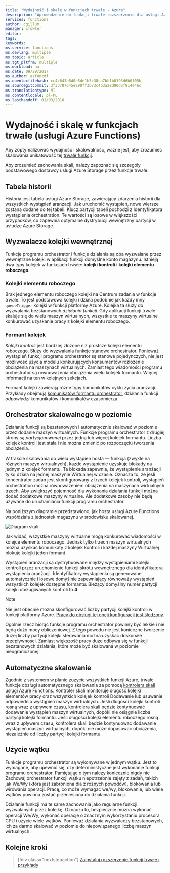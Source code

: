 ```yaml
---
title: "Wydajność i skalę w funkcjach trwałe - Azure"
description: "Wprowadzenie do funkcji trwałe rozszerzenie dla usługi Azure Functions."
services: functions
author: cgillum
manager: cfowler
editor: 
tags: 
keywords: 
ms.service: functions
ms.devlang: multiple
ms.topic: article
ms.tgt_pltfrm: multiple
ms.workload: na
ms.date: 09/29/2017
ms.author: azfuncdf
ms.openlocfilehash: cc4c643b8d0e8de1b5c38ca7bb1b0193d6b0f05b
ms.sourcegitcommit: 3f33787645e890ff3b73c4b3a28d90d5f814e46c
ms.translationtype: MT
ms.contentlocale: pl-PL
ms.lasthandoff: 01/03/2018
---
```

# <a name="performance-and-scale-in-durable-functions-azure-functions"></a>Wydajność i skalę w funkcjach trwałe (usługi Azure Functions)

Aby zoptymalizować wydajność i skalowalność, ważne jest, aby zrozumieć skalowania unikatowość tej [trwałe funkcji](durable-functions-overview.md).

Aby zrozumieć zachowania skali, należy zapoznać się szczegóły podstawowego dostawcy usługi Azure Storage przez funkcje trwałe.

## <a name="history-table"></a>Tabela historii

Historia jest tabela usługi Azure Storage, zawierający zdarzenia historii dla wszystkich wystąpień aranżacji. Jak uruchomić wystąpień, nowe wiersze zostaną dodane do tej tabeli. Klucz partycji tabeli pochodzi z Identyfikatora wystąpienia orchestration. Te wartości są losowe w większości przypadków, co zapewnia optymalne dystrybucji wewnętrzny partycji w usłudze Azure Storage.

## <a name="internal-queue-triggers"></a>Wyzwalacze kolejki wewnętrznej

Funkcje programu orchestrator i funkcje działania są oba wyzwalane przez wewnętrzne kolejki w aplikacji funkcji domyślne konto magazynu. Istnieją dwa typy kolejek w funkcjach trwałe: **kolejki kontroli** i **kolejki elementu roboczego**.

### <a name="the-work-item-queue"></a>Kolejki elementu roboczego

Brak jednego elementu roboczego kolejki na Centrum zadania w funkcje trwałe. To jest podstawowa kolejki i działa podobnie jak każdy inny `queueTrigger` kolejki w funkcji platformy Azure. Kolejka ta służy do wyzwalania bezstanowych *działania funkcji*. Gdy aplikacji funkcji trwałe skaluje się do wielu maszyn wirtualnych, wszystkie te maszyny wirtualne konkurować uzyskanie pracy z kolejki elementu roboczego.

### <a name="control-queues"></a>Formant kolejek

*Kolejki kontroli* jest bardziej złożone niż prostsze kolejki elementu roboczego. Służy do wyzwalania funkcje stanowe orchestrator. Ponieważ wystąpień funkcji programu orchestrator są stanowe pojedynczych, nie jest możliwość użycia modelu konkurujących konsumentów rozłożenie obciążenia na maszynach wirtualnych. Zamiast tego wiadomości programu orchestrator są równoważenia obciążenia wielu kolejek formantu. Więcej informacji na ten w kolejnych sekcjach.

Formant kolejki zawierają różne typy komunikatów cyklu życia aranżacji. Przykłady obejmują [komunikatów formantu orchestrator](durable-functions-instance-management.md), działania funkcji *odpowiedzi* komunikatów i komunikatów czasomierza.

## <a name="orchestrator-scale-out"></a>Orchestrator skalowalnego w poziomie

Działanie funkcji są bezstanowych i automatycznie skalować w poziomie przez dodanie maszyn wirtualnych. Funkcje programu orchestrator z drugiej strony są *partycjonowanej* przez jedną lub więcej kolejek formantu. Liczba kolejek kontroli jest stała i nie można zmienić po rozpoczęciu tworzenia obciążenia.

W trakcie skalowania do wielu wystąpień hosta — funkcja (zwykle na różnych maszyn wirtualnych), każde wystąpienie uzyskuje blokady na jednym z kolejek formantu. Ta blokada zapewnia, że wystąpienie aranżacji tylko działa na jednej maszynie Wirtualnej w czasie. Oznacza to, że jeśli koncentrator zadań jest skonfigurowany z trzech kolejek kontroli, wystąpień orchestration można równoważeniem obciążenia na maszynach wirtualnych trzech. Aby zwiększyć pojemność dla wykonania działania funkcji można dodać dodatkowe maszyny wirtualne.  Ale dodatkowe zasoby nie będą używane do uruchamiania funkcji programu orchestrator.

Na poniższym diagramie przedstawiono, jak hosta usługi Azure Functions współdziała z jednostek magazynu w środowisku skalowanej.

![Diagram skali](media/durable-functions-perf-and-scale/scale-diagram.png)

Jak widać, wszystkie maszyny wirtualne mogą konkurować wiadomości w kolejce elementu roboczego. Jednak tylko trzech maszyn wirtualnych można uzyskać komunikaty z kolejek kontroli i każdej maszyny Wirtualnej blokuje kolejki jeden formant.

Wystąpień aranżacji są dystrybuowane między wystąpieniami kolejki kontroli przez uruchomienie funkcji skrótu wewnętrznego dla identyfikatora wystąpienia aranżacji. Identyfikatory wystąpienia są generowane automatycznie i losowe domyślnie zapewniający równoważy wystąpień wszystkich kolejek dostępne formantu. Bieżący domyślny numer partycji kolejki obsługiwanych kontroli to **4**.

> [!NOTE]
> Nie jest obecnie można skonfigurować liczby partycji kolejki kontroli w funkcji platformy Azure. [Pracy do obsługi tej opcji konfiguracji jest śledzony](https://github.com/Azure/azure-functions-durable-extension/issues/73).

Ogólnie rzecz biorąc funkcje programu orchestrator powinny być lekkie i nie będą dużo mocy obliczeniowej. Z tego powodu nie jest konieczne tworzenie dużej liczby partycji kolejki sterowania można uzyskać doskonałe przepływności. Zamiast większość pracy duże odbywa się w funkcji bezstanowych działania, które może być skalowana w poziomie nieograniczonej.

## <a name="auto-scale"></a>Automatyczne skalowanie

Zgodnie z systemem w planie zużycie wszystkich funkcji Azure, trwałe funkcje obsługi automatycznego skalowania za pomocą [kontrolera skali usługi Azure Functions](https://docs.microsoft.com/azure/azure-functions/functions-scale#runtime-scaling). Kontroler skali monitoruje długość kolejki elementów pracy oraz wszystkich kolejek kontroli Dodawanie lub usuwanie odpowiednio wystąpień maszyn wirtualnych. Jeśli długości kolejki kontroli rosną wraz z upływem czasu, kontrolera skali będzie kontynuować dodawanie wystąpień maszyn wirtualnych, dopóki nie osiągnie liczba partycji kolejki formantu. Jeśli długości kolejki elementu roboczego rosną wraz z upływem czasu, kontrolera skali będzie kontynuować dodawanie wystąpień maszyn wirtualnych, dopóki nie może dopasować obciążenia, niezależnie od liczby partycji kolejki formantu.

## <a name="thread-usage"></a>Użycie wątku

Funkcje programu orchestrator są wykonywane w jednym wątku. Jest to wymagane, aby upewnić się, czy deterministyczne jest wykonanie funkcji programu orchestrator. Pamiętając o tym należy koniecznie nigdy nie Zachowaj orchestrator funkcji wątku niepotrzebnie zajęty z zadań, takich jak We/Wy (która jest zabroniona dla z różnych powodów), blokowania lub wirowania operacji. Pracę, co może wymagać we/wy, blokowanie, lub wiele wątków powinna zostać przeniesiona do działania funkcji.

Działanie funkcji ma te same zachowania jako regularne funkcji wyzwalanych przez kolejkę. Oznacza to, bezpiecznie można wykonać operacji We/Wy, wykonać operacje o znacznym wykorzystaniu procesora CPU i użycie wiele wątków. Ponieważ działania wyzwalaczy bezstanowych, ich za darmo skalować w poziomie do niepowiązanego liczbę maszyn wirtualnych.

## <a name="next-steps"></a>Kolejne kroki

> [!div class="nextstepaction"]
> [Zainstaluj rozszerzenie funkcji trwałe i przykłady](durable-functions-install.md)
